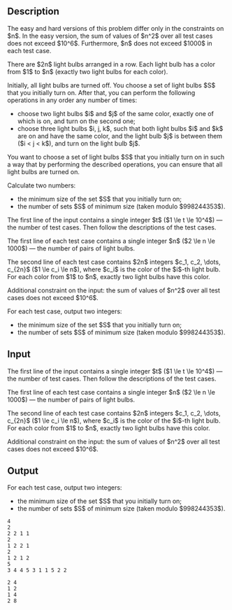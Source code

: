 ## Description

<div><p><span class="tex-font-style-bf">The easy and hard versions of this problem differ only in the constraints on $n$. In the easy version, the sum of values of $n^2$ over all test cases does not exceed $10^6$. Furthermore, $n$ does not exceed $1000$ in each test case</span>.</p><p>There are $2n$ light bulbs arranged in a row. Each light bulb has a color from $1$ to $n$ (<span class="tex-font-style-bf">exactly two light bulbs for each color</span>).</p><p>Initially, all light bulbs are turned off. You choose a set of light bulbs $S$ that you initially turn on. After that, you can perform the following operations in any order any number of times:</p><ul> <li> choose two light bulbs $i$ and $j$ <span class="tex-font-style-bf">of the same color</span>, exactly one of which is on, and turn on the second one; </li><li> choose three light bulbs $i, j, k$, such that both light bulbs $i$ and $k$ <span class="tex-font-style-bf">are on and have the same color</span>, and the light bulb $j$ is between them ($i &lt; j &lt; k$), and turn on the light bulb $j$. </li></ul><p>You want to choose a set of light bulbs $S$ that you initially turn on in such a way that by performing the described operations, you can ensure that all light bulbs are turned on.</p><p>Calculate two numbers:</p><ul> <li> the minimum size of the set $S$ that you initially turn on; </li><li> the number of sets $S$ of minimum size (taken modulo $998244353$). </li></ul></div><div class="input-specification"><p>The first line of the input contains a single integer $t$ ($1 \le t \le 10^4$)&nbsp;— the number of test cases. Then follow the descriptions of the test cases.</p><p>The first line of each test case contains a single integer $n$ ($2 \le n \le 1000$)&nbsp;— the number of pairs of light bulbs.</p><p>The second line of each test case contains $2n$ integers $c_1, c_2, \dots, c_{2n}$ ($1 \le c_i \le n$), where $c_i$ is the color of the $i$-th light bulb. For each color from $1$ to $n$, exactly two light bulbs have this color.</p><p>Additional constraint on the input: the sum of values of $n^2$ over all test cases does not exceed $10^6$.</p></div><div class="output-specification"><p>For each test case, output two integers:</p><ul> <li> the minimum size of the set $S$ that you initially turn on; </li><li> the number of sets $S$ of minimum size (taken modulo $998244353$). </li></ul></div>

## Input

<p>The first line of the input contains a single integer $t$ ($1 \le t \le 10^4$)&nbsp;— the number of test cases. Then follow the descriptions of the test cases.</p><p>The first line of each test case contains a single integer $n$ ($2 \le n \le 1000$)&nbsp;— the number of pairs of light bulbs.</p><p>The second line of each test case contains $2n$ integers $c_1, c_2, \dots, c_{2n}$ ($1 \le c_i \le n$), where $c_i$ is the color of the $i$-th light bulb. For each color from $1$ to $n$, exactly two light bulbs have this color.</p><p>Additional constraint on the input: the sum of values of $n^2$ over all test cases does not exceed $10^6$.</p>

## Output

<p>For each test case, output two integers:</p><ul> <li> the minimum size of the set $S$ that you initially turn on; </li><li> the number of sets $S$ of minimum size (taken modulo $998244353$). </li></ul>





```input1|2,3,6,7
4
2
2 2 1 1
2
1 2 2 1
2
1 2 1 2
5
3 4 4 5 3 1 1 5 2 2
```




```output1
2 4
1 2
1 4
2 8
```


